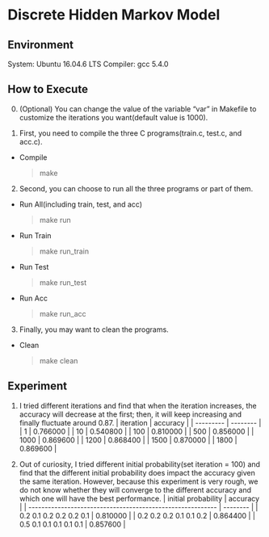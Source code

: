 # Discrete Hidden Markov Model

## Environment

System: Ubuntu 16.04.6 LTS
Compiler: gcc 5.4.0

## How to Execute

0.  (Optional) You can change the value of the variable “var” in Makefile to customize the iterations you want(default value is 1000).

1. First, you need to compile the three C programs(train.c, test.c, and acc.c).
- Compile
    > make
2. Second, you can choose to run all the three programs or part of them.
- Run All(including train, test, and acc)
    > make run
- Run Train
    > make run_train 
- Run Test
    > make run_test
- Run Acc
    > make run_acc
3. Finally, you may want to clean the programs.
- Clean
    > make clean

## Experiment
1. I tried different iterations and find that when the iteration increases, the accuracy will decrease at the first; then, it will keep increasing and finally fluctuate around 0.87.
| iteration | accuracy |
| --------- | -------- |
| 1         | 0.766000 |
| 10        | 0.540800 |
| 100       | 0.810000 |
| 500       | 0.856000 |
| 1000      | 0.869600 |
| 1200      | 0.868400 |
| 1500      | 0.870000 |
| 1800      | 0.869600 |

2. Out of curiosity, I tried different initial probability(set iteration = 100) and find that the different initial probability does impact the accuracy given the same iteration. However, because this experiment is very rough, we do not know whether they will converge to the different accuracy and which one will have the best performance.
| initial probability                                        | accuracy |
| ---------------------------------------------------------- | -------- |
| 0.2        0.1        0.2        0.2        0.2        0.1 | 0.810000 |
| 0.2        0.2        0.2        0.1        0.1        0.2 | 0.864400 |
| 0.5        0.1        0.1        0.1        0.1        0.1 | 0.857600 |